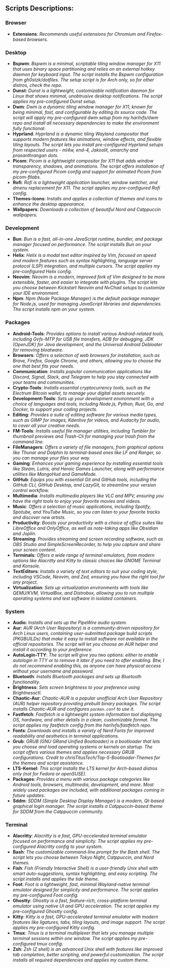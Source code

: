 ## Scripts Descriptions:

### Browser

- **Extensions**: *Recommends useful extensions for Chromium and Firefox-based browsers.*

### Desktop

- **Bspwm**: *Bspwm is a minimal, scriptable tiling window manager for X11 that uses binary space partitioning and relies on an external hotkey daemon for keyboard input. The script installs the Bspwm configuration from gh0stzk/dotfiles. The setup script is for Arch only, so for other distros, check the repo.*
- **Dunst**: *Dunst is a lightweight, customizable notification daemon for Linux that shows minimal, unobtrusive desktop notifications. The script applies my pre-configured Dunst setup.*
- **Dwm**: *Dwm is a dynamic tiling window manager for X11, known for being minimal, fast, and configurable by editing its source code. The script will apply my pre-configured dwm setup from my harilvfs/dwm repo and install all necessary dependencies to make the environment fully functional.*
- **Hyprland**: *Hyprland is a dynamic tiling Wayland compositor that supports modern features like animations, window effects, and flexible tiling layouts. The script lets you install pre-configured Hyprland setups from respected users - ml4w, end-4, Jakoolit, omarchy and prasanthrangan dots.*
- **Picom**: *Picom is a lightweight compositor for X11 that adds window transparency, shadows, and animations. The script offers installation of my pre-configured Picom config and support for animated Picom from picom-ftlabs.*
- **Rofi**: *Rofi is a lightweight application launcher, window switcher, and dmenu replacement for X11. The script applies my pre-configured Rofi config.*
- **Themes-Icons**: *Installs and applies a collection of themes and icons to enhance the desktop appearance.*
- **Wallpapers**: *Downloads a collection of beautiful Nord and Catppuccin wallpapers.*

### Development

- **Bun**: *Bun is a fast, all-in-one JavaScript runtime, bundler, and package manager focused on performance. The script installs Bun on your system.*
- **Helix**: *Helix is a modal text editor inspired by Vim, focused on speed and modern features such as syntax highlighting, language server protocol (LSP) integration, and multiple cursors. The script applies my pre-configured Helix config.*
- **Neovim**: *Neovim is a modern, improved fork of Vim designed to be more extensible, faster, and easier to integrate with plugins. The script lets you choose between Kickstart Neovim and NvChad setups to customize your IDE environment.*
- **Npm**: *Npm (Node Package Manager) is the default package manager for Node.js, used for managing JavaScript libraries and dependencies. The script installs npm on your system.*

### Packages

- **Android-Tools**: *Provides options to install various Android-related tools, including Gvfs-MTP for USB file transfers, ADB for debugging, JDK (OpenJDK) for Java development, and the Universal Android Debloater for removing bloatware.*
- **Browsers**: *Offers a selection of web browsers for installation, such as Brave, Firefox, Google Chrome, and others, allowing you to choose the one that best fits your needs.*
- **Communication**: *Installs popular communication applications like Discord, Signal, Slack, and Telegram to help you stay connected with your teams and communities.*
- **Crypto-Tools**: *Installs essential cryptocurrency tools, such as the Electrum Bitcoin wallet, to manage your digital assets securely.*
- **Development-Tools**: *Sets up your development environment with a choice of languages and tools, including Node.js, Python, Rust, Go, and Docker, to support your coding projects.*
- **Editing**: *Provides a suite of editing software for various media types, such as GIMP for images, Kdenlive for videos, and Audacity for audio, to cover all your creative needs.*
- **FM-Tools**: *Installs useful file manager utilities, including Tumbler for thumbnail previews and Trash-Cli for managing your trash from the command line.*
- **FileManagers**: *Offers a variety of file managers, from graphical options like Thunar and Dolphin to terminal-based ones like LF and Ranger, so you can manage your files your way.*
- **Gaming**: *Enhances your gaming experience by installing essential tools like Steam, Lutris, and Heroic Games Launcher, along with performance utilities like MangoHud and GameMode.*
- **GitHub**: *Equips you with essential Git and GitHub tools, including the GitHub CLI, GitHub Desktop, and LazyGit, to streamline your version control workflow.*
- **Multimedia**: *Installs multimedia players like VLC and MPV, ensuring you have the right tools to enjoy your favorite movies and videos.*
- **Music**: *Offers a selection of music applications, including Spotify, Spotube, and YouTube Music, so you can listen to your favorite tracks and discover new artists.*
- **Productivity**: *Boosts your productivity with a choice of office suites like LibreOffice and OnlyOffice, as well as note-taking apps like Obsidian and Joplin.*
- **Streaming**: *Provides streaming and screen recording software, such as OBS Studio and SimpleScreenRecorder, to help you capture and share your screen content.*
- **Terminals**: *Offers a wide range of terminal emulators, from modern options like Alacritty and Kitty to classic choices like GNOME Terminal and Konsole.*
- **TextEditors**: *Installs a variety of text editors to suit your coding style, including VSCode, Neovim, and Zed, ensuring you have the right tool for any project.*
- **Virtualization**: *Sets up virtualization environments with tools like QEMU/KVM, VirtualBox, and Distrobox, allowing you to run multiple operating systems and test software in isolated containers.*

### System

- **Audio**: *Installs and sets up the PipeWire audio system.*
- **Aur**: *AUR (Arch User Repository) is a community-driven repository for Arch Linux users, containing user-submitted package build scripts (PKGBUILDs) that make it easy to install software not available in the official repositories. The script will let you choose an AUR helper and install it according to your preference.*
- **AutoLogin-TTY**: *The script will give you two options: either to enable autologin in TTY or to remove it later if you need to after enabling. Btw, I do not recommend enabling this, as anyone can have physical access without your username and password.*
- **Bluetooth**: *Installs Bluetooth packages and sets up Bluetooth functionality.*
- **Brightness**: *Sets screen brightness to your preference using Brightnessctl.*
- **Chaotic-Aur**: *Chaotic-AUR is a popular unofficial Arch User Repository (AUR) helper repository providing prebuilt binary packages. The script installs Chaotic-AUR and configures `pacman.conf` to use it.*
- **Fastfetch**: *Fastfetch is a lightweight system information tool displaying OS, hardware, and other details in a clean, customizable format. The script applies my fastfetch config from the harilvfs/fastfetch repo.*
- **Fonts**: *Downloads and installs a variety of Nerd Fonts for improved readability and aesthetics in terminal applications.*
- **Grub**: *GRUB (GNU GRand Unified Bootloader) is a bootloader that lets you choose and load operating systems or kernels on startup. The script offers various themes and applies necessary GRUB configurations. Credit to chrisTitusTech/Top-5-Bootloader-Themes for the themes and script assistance.*
- **LTS-Kernel**: *This script installs the LTS kernel for Arch-based distros only (not for Fedora or openSUSE).*
- **Packages**: *Provides a menu with various package categories like Android tools, browsers, multimedia, development, and more. Most widely used packages are included, with additional packages coming in future updates.*
- **Sddm**: *SDDM (Simple Desktop Display Manager) is a modern, Qt-based graphical login manager. The script installs a Catppuccin-based theme for SDDM from the Catppuccin community.*

### Terminal

- **Alacritty**: *Alacritty is a fast, GPU-accelerated terminal emulator focused on performance and simplicity. The script applies my pre-configured Alacritty config to your system.*
- **Bash**: *The customizable command-line prompt for the Bash shell. The script lets you choose between Tokyo Night, Catppuccin, and Nord themes.*
- **Fish**: *Fish (Friendly Interactive Shell) is a user-friendly Unix shell with smart auto-suggestions, syntax highlighting, and easy scripting. The script installs and applies the tide theme.*
- **Foot**: *Foot is a lightweight, fast, minimal Wayland-native terminal emulator designed for simplicity and performance. The script applies my pre-configured Foot config.*
- **Ghostty**: *Ghostty is a fast, feature-rich, cross-platform terminal emulator using native UI and GPU acceleration. The script applies my pre-configured Ghostty config.*
- **Kitty**: *Kitty is a fast, GPU-accelerated terminal emulator with modern features like ligatures, tabs, tiling layouts, and image support. The script applies my pre-configured Kitty config.*
- **Tmux**: *Tmux is a terminal multiplexer that lets you manage multiple terminal sessions within one window. The script applies my pre-configured tmux config.*
- **Zsh**: *Zsh (Z shell) is an advanced Unix shell with features like improved tab completion, better scripting, and powerful customization. The script installs all required dependencies and applies my custom theme.*

